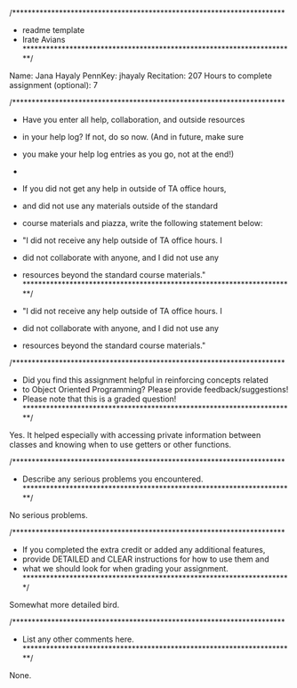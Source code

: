 /**********************************************************************
 *  readme template
 *  Irate Avians
 **********************************************************************/

Name: Jana Hayaly
PennKey: jhayaly
Recitation: 207
Hours to complete assignment (optional): 7


/**********************************************************************
 *  Have you enter all help, collaboration, and outside resources
 *  in your help log?  If not, do so now.  (And in future, make sure
 *  you make your help log entries as you go, not at the end!)
 *
 *  If you did not get any help in outside of TA office hours,
 *  and did not use any materials outside of the standard
 *  course materials and piazza, write the following statement below:
 *  "I did not receive any help outside of TA office hours.  I
 *  did not collaborate with anyone, and I did not use any
 *  resources beyond the standard course materials."
 **********************************************************************/

 *  "I did not receive any help outside of TA office hours.  I
 *  did not collaborate with anyone, and I did not use any
 *  resources beyond the standard course materials."

/**********************************************************************
 *  Did you find this assignment helpful in reinforcing concepts related
 *  to Object Oriented Programming? Please provide feedback/suggestions!
 *  Please note that this is a graded question!
 **********************************************************************/
 
 Yes. It helped especially with accessing private information between classes and 
 knowing when to use getters or other functions.

/**********************************************************************
 *  Describe any serious problems you encountered.                    
 **********************************************************************/

 No serious problems.

/**********************************************************************
 *  If you completed the extra credit or added any additional features,
 *  provide DETAILED and CLEAR instructions for how to use them and 
 *  what we should look for when grading your assignment.
 *********************************************************************/

Somewhat more detailed bird.


/**********************************************************************
 *  List any other comments here.                                     
 **********************************************************************/

None.
